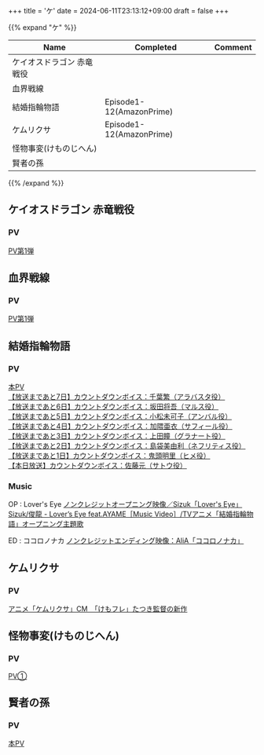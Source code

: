 +++
title = 'ケ'
date = 2024-06-11T23:13:12+09:00
draft = false
+++

{{% expand "ケ" %}}

| Name          | Completed                | Comment |
| ------------- | ------------------------ | ------- |
| ケイオスドラゴン 赤竜戦役 |                          |         |
| 血界戦線          |                          |         |
| 結婚指輪物語        | Episode1-12(AmazonPrime) |         |
| ケムリクサ         | Episode1-12(AmazonPrime) |         |
| 怪物事変(けものじへん)  |                          |         |
| 賢者の孫          |                          |         |

{{% /expand %}}


## ケイオスドラゴン 赤竜戦役

### PV
[PV第1弾](https://youtu.be/nFhx4WJr2cg?si=2sIu9OAOrOyX82Cx)

## 血界戦線
### PV
[PV第1弾](https://www.youtube.com/watch?v=jDyMuduEJ2E)

  
## 結婚指輪物語

### PV
[本PV](https://youtu.be/S238Ng-DseE)\
[【放送まであと7日】カウントダウンボイス：千葉繁（アラバスタ役）](https://youtu.be/gOGwXUSjtn0)\
[【放送まであと6日】カウントダウンボイス：坂田将吾（マルス役）](https://youtu.be/kF-RWO9OKDU)\
[【放送まであと5日】カウントダウンボイス：小松未可子（アンバル役）](https://youtu.be/iiFFQeTLEOU)\
[【放送まであと4日】カウントダウンボイス：加隈亜衣（サフィール役）](https://youtu.be/1ejvvfwkRRs)\
[【放送まであと3日】カウントダウンボイス：上田瞳（グラナート役）](https://youtu.be/5rP3QAZcDT0)\
[【放送まであと2日】カウントダウンボイス：島袋美由利（ネフリティス役）](https://youtu.be/QGYObeztyKM)\
[【放送まであと1日】カウントダウンボイス：鬼頭明里（ヒメ役）](https://youtu.be/_w6P94C2rr0)\
[【本日放送】カウントダウンボイス：佐藤元（サトウ役）](https://youtu.be/MCxRSPufbi4)
### Music
OP : Lover's Eye
[ノンクレジットオープニング映像／Sizuk「Lover's Eye」](https://youtu.be/BE5G43rTBkA)\
[Sizuk/俊龍 - Lover’s Eye feat.AYAME［Music Video］/TVアニメ「結婚指輪物語」オープニング主題歌](https://www.youtube.com/watch?v=_PGgv5NC_AE)

ED :  ココロノナカ 
[ノンクレジットエンディング映像：AliA「ココロノナカ」](https://youtu.be/wuX1LaPSvP0)




## ケムリクサ


### PV
[アニメ「ケムリクサ」CM　「けもフレ」たつき監督の新作](https://www.youtube.com/watch?v=tJHbPkTcg1M)

  

## 怪物事変(けものじへん)

### PV
[PV①](https://www.youtube.com/watch?v=H-zC4kTkJLI)

## 賢者の孫
### PV
[本PV](https://www.youtube.com/watch?v=8TXDk-isqLE)


